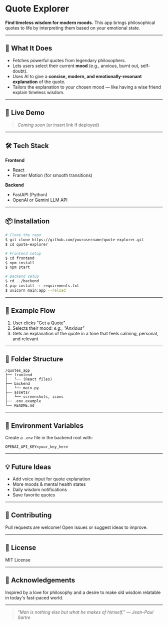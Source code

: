# Quote Explorer

**Find timeless wisdom for modern moods.** This app brings philosophical quotes to life by interpreting them based on your emotional state.

---

## 🌟 What It Does

* Fetches powerful quotes from legendary philosophers.
* Lets users select their current **mood** (e.g., anxious, burnt out, self-doubt).
* Uses AI to give a **concise, modern, and emotionally-resonant explanation** of the quote.
* Tailors the explanation to your chosen mood — like having a wise friend explain timeless wisdom.

---

## 🚀 Live Demo

> *Coming soon* (or insert link if deployed)

---

## 🛠️ Tech Stack

**Frontend**

* React
* Framer Motion (for smooth transitions)

**Backend**

* FastAPI (Python)
* OpenAI or Gemini LLM API

---

## 📦 Installation

```bash
# Clone the repo
$ git clone https://github.com/yourusername/quote-explorer.git
$ cd quote-explorer

# Frontend setup
$ cd frontend
$ npm install
$ npm start

# Backend setup
$ cd ../backend
$ pip install -r requirements.txt
$ uvicorn main:app --reload
```

---

## 🧠 Example Flow

1. User clicks "Get a Quote"
2. Selects their mood: *e.g., "Anxious"*
3. Gets an explanation of the quote in a tone that feels calming, personal, and relevant

---

## 📁 Folder Structure

```plaintext
/quotes_app
├── frontend
│   └── (React files)
├── backend
│   └── main.py
├── assets/
│   └── screenshots, icons
├── .env.example
└── README.md
```

---

## 🔐 Environment Variables

Create a `.env` file in the backend root with:

```env
OPENAI_API_KEY=your_key_here
```

---

## 💡 Future Ideas

* Add voice input for quote explanation
* More moods & mental health states
* Daily wisdom notifications
* Save favorite quotes

---

## 🤝 Contributing

Pull requests are welcome! Open issues or suggest ideas to improve.

---

## 📜 License

MIT License

---

## 🙏 Acknowledgements

Inspired by a love for philosophy and a desire to make old wisdom relatable in today's fast-paced world.

---

> *"Man is nothing else but what he makes of himself." — Jean-Paul Sartre*
